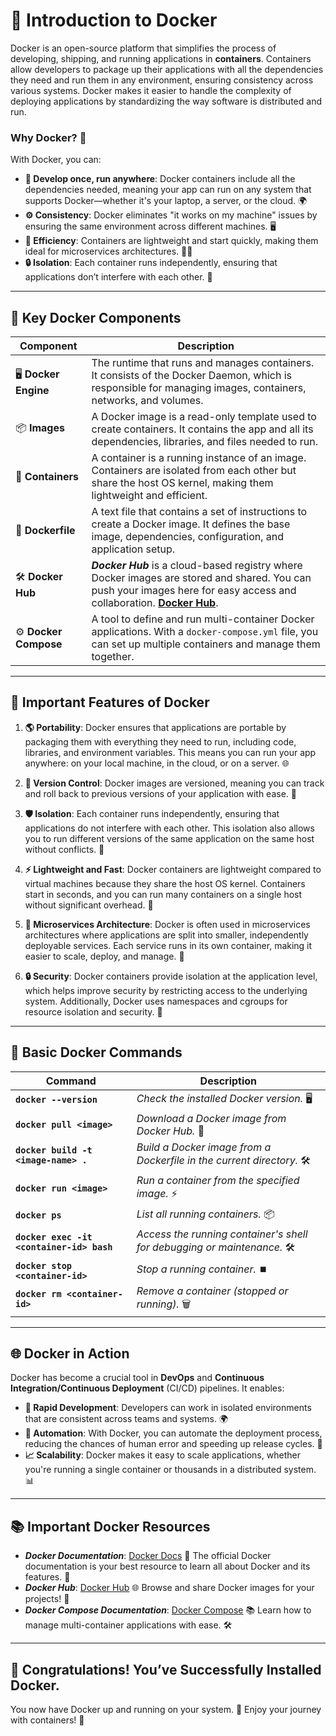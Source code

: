 
# 🚀 **Introduction to Docker**

Docker is an open-source platform that simplifies the process of developing, shipping, and running applications in **containers**. Containers allow developers to package up their applications with all the dependencies they need and run them in any environment, ensuring consistency across various systems. Docker makes it easier to handle the complexity of deploying applications by standardizing the way software is distributed and run.

### Why Docker? 🤔

With Docker, you can:

* **🔄 Develop once, run anywhere**: Docker containers include all the dependencies needed, meaning your app can run on any system that supports Docker—whether it's your laptop, a server, or the cloud. 🌍
* **⚙️ Consistency**: Docker eliminates "it works on my machine" issues by ensuring the same environment across different machines. 🖥️
* **💨 Efficiency**: Containers are lightweight and start quickly, making them ideal for microservices architectures. 🏃‍♂️
* **🔒 Isolation**: Each container runs independently, ensuring that applications don’t interfere with each other. 🧳

---

## 🧩 **Key Docker Components**

| **Component**         | **Description**                                                                                                                                                                                   |
| --------------------- | ------------------------------------------------------------------------------------------------------------------------------------------------------------------------------------------------- |
| 🖥️ **Docker Engine** | The runtime that runs and manages containers. It consists of the Docker Daemon, which is responsible for managing images, containers, networks, and volumes.                                      |
| 📦 **Images**         | A Docker image is a read-only template used to create containers. It contains the app and all its dependencies, libraries, and files needed to run.                                               |
| 🚢 **Containers**     | A container is a running instance of an image. Containers are isolated from each other but share the host OS kernel, making them lightweight and efficient.                                       |
| 📜 **Dockerfile**     | A text file that contains a set of instructions to create a Docker image. It defines the base image, dependencies, configuration, and application setup.                                          |
| 🛠️ **Docker Hub**    | ***Docker Hub*** is a cloud-based registry where Docker images are stored and shared. You can push your images here for easy access and collaboration. **[Docker Hub](https://hub.docker.com/)**. |
| ⚙️ **Docker Compose** | A tool to define and run multi-container Docker applications. With a `docker-compose.yml` file, you can set up multiple containers and manage them together.                                      |

---

## 🚢 **Important Features of Docker**

1. **🌎 Portability**:
   Docker ensures that applications are portable by packaging them with everything they need to run, including code, libraries, and environment variables. This means you can run your app anywhere: on your local machine, in the cloud, or on a server. 🌐

2. **🔄 Version Control**:
   Docker images are versioned, meaning you can track and roll back to previous versions of your application with ease. 📆

3. **🛡️ Isolation**:
   Each container runs independently, ensuring that applications do not interfere with each other. This isolation also allows you to run different versions of the same application on the same host without conflicts. 🚪

4. **⚡ Lightweight and Fast**:
   Docker containers are lightweight compared to virtual machines because they share the host OS kernel. Containers start in seconds, and you can run many containers on a single host without significant overhead. 🚀

5. **🔧 Microservices Architecture**:
   Docker is often used in microservices architectures where applications are split into smaller, independently deployable services. Each service runs in its own container, making it easier to scale, deploy, and manage. 🧩

6. **🔒 Security**:
   Docker containers provide isolation at the application level, which helps improve security by restricting access to the underlying system. Additionally, Docker uses namespaces and cgroups for resource isolation and security. 🔐

---

## 🔧 **Basic Docker Commands**

| **Command**                               | **Description**                                                          |
| ----------------------------------------- | ------------------------------------------------------------------------ |
| **`docker --version`**                    | *Check the installed Docker version.* 🖥️                                |
| **`docker pull <image>`**                 | *Download a Docker image from Docker Hub.* 🚀                            |
| **`docker build -t <image-name> .`**      | *Build a Docker image from a Dockerfile in the current directory.* 🛠️   |
| **`docker run <image>`**                  | *Run a container from the specified image.* ⚡                            |
| **`docker ps`**                           | *List all running containers.* 📦                                        |
| **`docker exec -it <container-id> bash`** | *Access the running container's shell for debugging or maintenance.* 🛠️ |
| **`docker stop <container-id>`**          | *Stop a running container.* ⏹️                                           |
| **`docker rm <container-id>`**            | *Remove a container (stopped or running).* 🗑️                           |

---

## 🌐 **Docker in Action**

Docker has become a crucial tool in **DevOps** and **Continuous Integration/Continuous Deployment** (CI/CD) pipelines. It enables:

* **🚀 Rapid Development**: Developers can work in isolated environments that are consistent across teams and systems. 🌍
* **🤖 Automation**: With Docker, you can automate the deployment process, reducing the chances of human error and speeding up release cycles. 🔄
* **📈 Scalability**: Docker makes it easy to scale applications, whether you're running a single container or thousands in a distributed system. 📊

---

## 📚 **Important Docker Resources**

* ***Docker Documentation***: [Docker Docs](https://docs.docker.com/) 📖
  The official Docker documentation is your best resource to learn all about Docker and its features. 📝
* ***Docker Hub***: [Docker Hub](https://hub.docker.com/) 🌐
  Browse and share Docker images for your projects! 🔄
* ***Docker Compose Documentation***: [Docker Compose](https://docs.docker.com/compose/) 📚
  Learn how to manage multi-container applications with ease. 🛠️

---

## 🎉 **Congratulations! You’ve Successfully Installed Docker.**

You now have Docker up and running on your system. 🐳 Enjoy your journey with containers! 🚢
